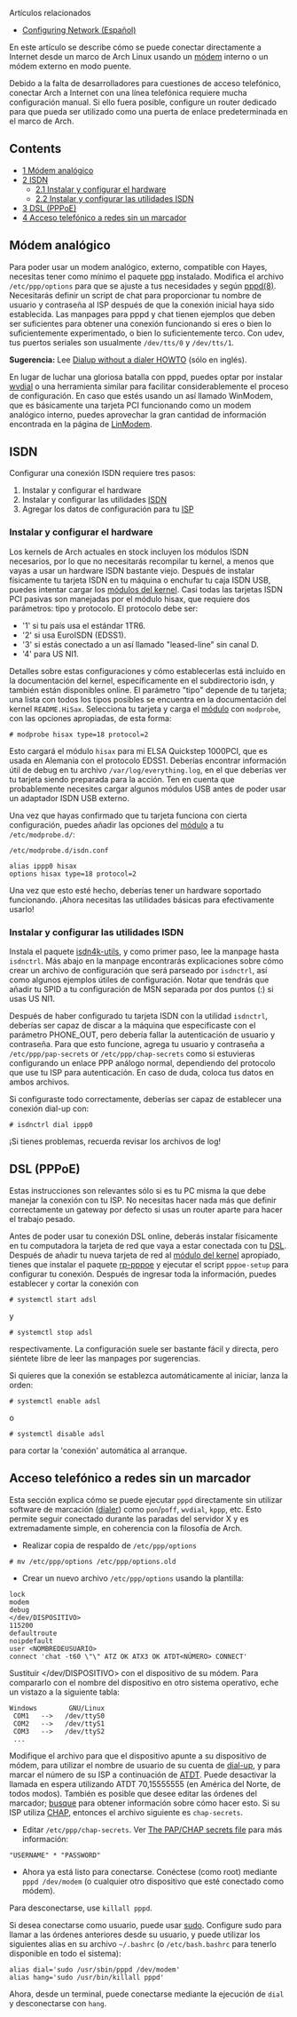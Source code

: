 Artículos relacionados

*   [Configuring Network (Español)](/index.php/Configuring_Network_(Espa%C3%B1ol) "Configuring Network (Español)")

En este artículo se describe cómo se puede conectar directamente a Internet desde un marco de Arch Linux usando un [módem](https://en.wikipedia.org/wiki/es:M%C3%B3dem "wikipedia:es:Módem") interno o un módem externo en modo puente.

Debido a la falta de desarrolladores para cuestiones de acceso telefónico, conectar Arch a Internet con una línea telefónica requiere mucha configuración manual. Si ello fuera posible, configure un router dedicado para que pueda ser utilizado como una puerta de enlace predeterminada en el marco de Arch.

## Contents

*   [1 Módem analógico](#M.C3.B3dem_anal.C3.B3gico)
*   [2 ISDN](#ISDN)
    *   [2.1 Instalar y configurar el hardware](#Instalar_y_configurar_el_hardware)
    *   [2.2 Instalar y configurar las utilidades ISDN](#Instalar_y_configurar_las_utilidades_ISDN)
*   [3 DSL (PPPoE)](#DSL_.28PPPoE.29)
*   [4 Acceso telefónico a redes sin un marcador](#Acceso_telef.C3.B3nico_a_redes_sin_un_marcador)

## Módem analógico

Para poder usar un modem analógico, externo, compatible con Hayes, necesitas tener como mínimo el paquete [ppp](https://www.archlinux.org/packages/?name=ppp) instalado. Modifica el archivo `/etc/ppp/options` para que se ajuste a tus necesidades y según [pppd(8)](https://jlk.fjfi.cvut.cz/arch/manpages/man/pppd.8). Necesitarás definir un script de chat para proporcionar tu nombre de usuario y contraseña al ISP después de que la conexión inicial haya sido establecida. Las manpages para pppd y chat tienen ejemplos que deben ser suficientes para obtener una conexión funcionando si eres o bien lo suficientemente experimentado, o bien lo suficientemente terco. Con udev, tus puertos seriales son usualmente `/dev/tts/0` y `/dev/tts/1`.

**Sugerencia:** Lee [Dialup without a dialer HOWTO](/index.php/Dialup_without_a_dialer_HOWTO "Dialup without a dialer HOWTO") (sólo en inglés).

En lugar de luchar una gloriosa batalla con pppd, puedes optar por instalar [wvdial](https://www.archlinux.org/packages/?name=wvdial) o una herramienta similar para facilitar considerablemente el proceso de configuración. En caso que estés usando un así llamado WinModem, que es básicamente una tarjeta PCI funcionando como un modem analógico interno, puedes aprovechar la gran cantidad de información encontrada en la página de [LinModem](http://www.linmodems.org/).

## ISDN

Configurar una conexión ISDN requiere tres pasos:

1.  Instalar y configurar el hardware
2.  Instalar y configurar las utilidades [ISDN](https://en.wikipedia.org/wiki/es:Red_Digital_de_Servicios_Integrados "wikipedia:es:Red Digital de Servicios Integrados")
3.  Agregar los datos de configuración para tu [ISP](https://en.wikipedia.org/wiki/es:Proveedor_de_servicios_de_Internet "wikipedia:es:Proveedor de servicios de Internet")

### Instalar y configurar el hardware

Los kernels de Arch actuales en stock incluyen los módulos ISDN necesarios, por lo que no necesitarás recompilar tu kernel, a menos que vayas a usar un hardware ISDN bastante viejo. Después de instalar físicamente tu tarjeta ISDN en tu máquina o enchufar tu caja ISDN USB, puedes intentar cargar los [módulos del kernel](/index.php/Kernel_modules_(Espa%C3%B1ol) "Kernel modules (Español)"). Casi todas las tarjetas ISDN PCI pasivas son manejadas por el módulo hisax, que requiere dos parámetros: tipo y protocolo. El protocolo debe ser:

*   '1' si tu país usa el estándar 1TR6.
*   '2' si usa EuroISDN (EDSS1).
*   '3' si estás conectado a un así llamado "leased-line" sin canal D.
*   '4' para US NI1.

Detalles sobre estas configuraciones y cómo establecerlas está incluido en la documentación del kernel, específicamente en el subdirectorio isdn, y también están disponibles online. El parámetro "tipo" depende de tu tarjeta; una lista con todos los tipos posibles se encuentra en la documentación del kernel `README.HiSax`. Selecciona tu tarjeta y carga el [módulo](/index.php/Kernel_modules "Kernel modules") con `modprobe`, con las opciones apropiadas, de esta forma:

```
# modprobe hisax type=18 protocol=2

```

Esto cargará el módulo `hisax` para mi ELSA Quickstep 1000PCI, que es usada en Alemania con el protocolo EDSS1\. Deberías encontrar información útil de debug en tu archivo `/var/log/everything.log`, en el que deberías ver tu tarjeta siendo preparada para la acción. Ten en cuenta que probablemente necesites cargar algunos módulos USB antes de poder usar un adaptador ISDN USB externo.

Una vez que hayas confirmado que tu tarjeta funciona con cierta configuración, puedes añadir las opciones del [módulo](/index.php/Kernel_modules "Kernel modules") a tu `/etc/modprobe.d/`:

 `/etc/modprobe.d/isdn.conf` 
```
alias ippp0 hisax
options hisax type=18 protocol=2
```

Una vez que esto esté hecho, deberías tener un hardware soportado funcionando. ¡Ahora necesitas las utilidades básicas para efectivamente usarlo!

### Instalar y configurar las utilidades ISDN

Instala el paquete [isdn4k-utils](https://www.archlinux.org/packages/?name=isdn4k-utils), y como primer paso, lee la manpage hasta `isdnctrl`. Más abajo en la manpage encontrarás explicaciones sobre cómo crear un archivo de configuración que será parseado por `isdnctrl`, así como algunos ejemplos útiles de configuración. Notar que tendrás que añadir tu SPID a tu configuración de MSN separada por dos puntos (:) si usas US NI1.

Después de haber configurado tu tarjeta ISDN con la utilidad `isdnctrl`, deberías ser capaz de discar a la máquina que especificaste con el parámetro PHONE_OUT, pero debería fallar la autenticación de usuario y contraseña. Para que esto funcione, agrega tu usuario y contraseña a `/etc/ppp/pap-secrets` or `/etc/ppp/chap-secrets` como si estuvieras configurando un enlace PPP análogo normal, dependiendo del protocolo que use tu ISP para autenticación. En caso de duda, coloca tus datos en ambos archivos.

Si configuraste todo correctamente, deberías ser capaz de establecer una conexión dial-up con:

```
# isdnctrl dial ippp0

```

¡Si tienes problemas, recuerda revisar los archivos de log!

## DSL (PPPoE)

Estas instrucciones son relevantes sólo si es tu PC misma la que debe manejar la conexión con tu ISP. No necesitas hacer nada más que definir correctamente un gateway por defecto si usas un router aparte para hacer el trabajo pesado.

Antes de poder usar tu conexión DSL online, deberás instalar físicamente en tu computadora la tarjeta de red que vaya a estar conectada con tu [DSL](https://en.wikipedia.org/wiki/es:modemL%C3%ADnea_de_abonado_digital "wikipedia:es:modemLínea de abonado digital"). Después de añadir tu nueva tarjeta de red al [módulo del kernel](/index.php/Kernel_modules "Kernel modules") apropiado, tienes que instalar el paquete [rp-pppoe](https://www.archlinux.org/packages/?name=rp-pppoe) y ejecutar el script `pppoe-setup` para configurar tu conexión. Después de ingresar toda la información, puedes establecer y cortar la conexión con

```
# systemctl start adsl

```

y

```
# systemctl stop adsl

```

respectivamente. La configuración suele ser bastante fácil y directa, pero siéntete libre de leer las manpages por sugerencias.

Si quieres que la conexión se establezca automáticamente al iniciar, lanza la orden:

```
# systemctl enable adsl

```

o

```
# systemctl disable adsl

```

para cortar la 'conexión' automática al arranque.

## Acceso telefónico a redes sin un marcador

Esta sección explica cómo se puede ejecutar `pppd` directamente sin utilizar software de marcación ([dialer](https://en.wikipedia.org/wiki/es:Dialer "wikipedia:es:Dialer")) como `pon`/`poff`, `wvdial`, `kppp`, etc. Esto permite seguir conectado durante las paradas del servidor X y es extremadamente simple, en coherencia con la filosofía de Arch.

*   Realizar copia de respaldo de `/etc/ppp/options`

```
# mv /etc/ppp/options /etc/ppp/options.old

```

*   Crear un nuevo archivo `/etc/ppp/options` usando la plantilla:

```
lock
modem
debug
</dev/DISPOSITIVO>
115200
defaultroute
noipdefault
user <NOMBREDEUSUARIO>
connect 'chat -t60 \"\" ATZ OK ATX3 OK ATDT<NÚMERO> CONNECT'

```

Sustituir </dev/DISPOSITIVO> con el dispositivo de su módem. Para compararlo con el nombre del dispositivo en otro sistema operativo, eche un vistazo a la siguiente tabla:

```
Windows        GNU/Linux
 COM1   -->   /dev/ttyS0
 COM2   -->   /dev/ttyS1
 COM3   -->   /dev/ttyS2
 ...

```

Modifique el archivo para que el dispositivo apunte a su dispositivo de módem, para utilizar el nombre de usuario de su cuenta de [dial-up](https://en.wikipedia.org/wiki/es:Conexi%C3%B3n_por_l%C3%ADnea_conmutada "wikipedia:es:Conexión por línea conmutada"), y para marcar el número de su ISP a continuación de [ATDT](https://en.wikipedia.org/wiki/es:Conjunto_de_comandos_Hayes "wikipedia:es:Conjunto de comandos Hayes"). Puede desactivar la llamada en espera utilizando ATDT 70,15555555 (en América del Norte, de todos modos). También es posible que desee editar las órdenes del marcador; [busque](http://www.google.com) para obtener información sobre cómo hacer esto. Si su ISP utiliza [CHAP](https://en.wikipedia.org/wiki/es:CHAP "wikipedia:es:CHAP"), entonces el archivo siguiente es `chap-secrets`.

*   Editar `/etc/ppp/chap-secrets`. Ver [The PAP/CHAP secrets file](http://www.tldp.org/HOWTO/PPP-HOWTO/x1005.html) para más información:

```
"USERNAME" * "PASSWORD"

```

*   Ahora ya está listo para conectarse. Conéctese (como root) mediante `pppd /dev/modem` (o cualquier otro dispositivo que esté conectado como módem).

Para desconectarse, use `killall pppd`.

Si desea conectarse como usuario, puede usar [sudo](https://www.archlinux.org/packages/?name=sudo). Configure sudo para llamar a las órdenes anteriores desde su usuario, y puede utilizar los siguientes alias en su archivo `~/.bashrc` (o `/etc/bash.bashrc` para tenerlo disponible en todo el sistema):

```
alias dial='sudo /usr/sbin/pppd /dev/modem'
alias hang='sudo /usr/bin/killall pppd'

```

Ahora, desde un terminal, puede conectarse mediante la ejecución de `dial` y desconectarse con `hang`.
